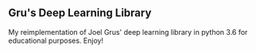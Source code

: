 ## Gru's Deep Learning Library

My reimplementation of Joel Grus' deep learning library in python 3.6 for educational purposes. Enjoy!
